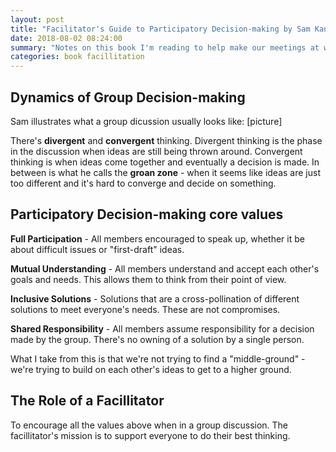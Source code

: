 ```yaml
---
layout: post
title: "Facilitator's Guide to Participatory Decision-making by Sam Kaner"
date: 2018-08-02 08:24:00
summary: "Notes on this book I'm reading to help make our meetings at work more effective."
categories: book facillitation
---
```


## Dynamics of Group Decision-making

Sam illustrates what a group dicussion usually looks like: [picture]

There's **divergent** and **convergent** thinking. Divergent thinking is the phase in the discussion when ideas are still being thrown around. Convergent thinking is when ideas come together and eventually a decision is made. In between is what he calls the **groan zone** - when it seems like ideas are just too different and it's hard to converge and decide on something.

## Participatory Decision-making core values

**Full Participation** - All members encouraged to speak up, whether it be about difficult issues or "first-draft" ideas.

**Mutual Understanding** - All members understand and accept each other's goals and needs. This allows them to think from their point of view.

**Inclusive Solutions** - Solutions that are a cross-pollination of different solutions to meet everyone's needs. These are not compromises.

**Shared Responsibility** - All members assume responsibility for a decision made by the group. There's no owning of a solution by a single person.

What I take from this is that we're not trying to find a "middle-ground" - we're trying to build on each other's ideas to get to a higher ground.

## The Role of a Facillitator

To encourage all the values above when in a group discussion. The facillitator's mission is to support everyone to do their best thinking.
